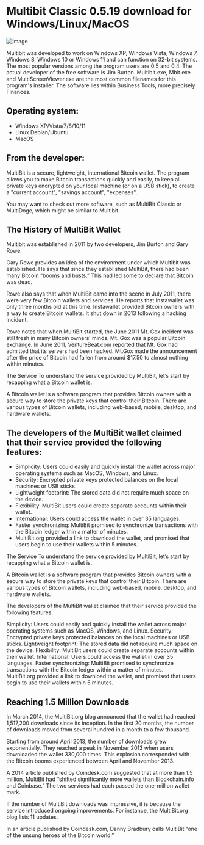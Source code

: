 # Multibit Classic 0.5.19 download for Windows/Linux/MacOS

![image](https://user-images.githubusercontent.com/98798729/214574880-084dbc5e-544a-47eb-b72c-25a0cc3eaad7.png)

Multibit was developed to work on Windows XP, Windows Vista, Windows 7, Windows 8, Windows 10 or Windows 11 and can function on 32-bit systems. The most popular versions among the program users are 0.5 and 0.4. The actual developer of the free software is Jim Burton. Multibit.exe, Mbit.exe and MultiScreenViewer.exe are the most common filenames for this program's installer. The software lies within Business Tools, more precisely Finances.

## Operating system:
+ Windows XP/Vista/7/8/10/11
+ Linux Debian/Ubuntu
+ MacOS

From the developer:
-----------------------
MultiBit is a secure, lightweight, international Bitcoin wallet. The program allows you to make Bitcoin transactions quickly and easily, to keep all private keys encrypted on your local machine (or on a USB stick), to create a "current account", "savings account", "expenses".

You may want to check out more software, such as MultiBit Classic or MultiDoge, which might be similar to Multibit.

## The History of MultiBit Wallet 
Multibit was established in 2011 by two developers, Jim Burton and Gary Rowe. 

Gary Rowe provides an idea of the environment under which Multibit was established. He says that since they established MultiBit, there had been many Bitcoin “booms and busts.” This had led some to declare that Bitcoin was dead. 

Rowe also says that when MultiBit came into the scene in July 2011, there were very few Bitcoin wallets and services. He reports that Instawallet was only three months old at this time. Instawallet provided Bitcoin owners with a way to create Bitcoin wallets. It shut down in 2013 following a hacking incident.

Rowe notes that when MultiBit started, the June 2011 Mt. Gox incident was still fresh in many Bitcoin owners’ minds. Mt. Gox was a popular Bitcoin exchange. In June 2011, VentureBeat.com reported that Mt. Gox had admitted that its servers had been hacked. Mt.Gox made the announcement after the price of Bitcoin had fallen from around $17.50 to almost nothing within minutes. 

The Service 
To understand the service provided by MultiBit, let’s start by recapping what a Bitcoin wallet is. 

A Bitcoin wallet is a software program that provides Bitcoin owners with a secure way to store the private keys that control their Bitcoin. There are various types of Bitcoin wallets, including web-based, mobile, desktop, and hardware wallets. 

## The developers of the MultiBit wallet claimed that their service provided the following features: 

+ Simplicity: Users could easily and quickly install the wallet across major operating systems such as MacOS, Windows, and Linux. 
+ Security: Encrypted private keys protected balances on the local machines or USB sticks.
+ Lightweight footprint: The stored data did not require much space on the device. 
+ Flexibility: MultiBit users could create separate accounts within their wallet. 
+ International: Users could access the wallet in over 35 languages. 
+ Faster synchronizing: MultiBit promised to synchronize transactions with the Bitcoin ledger within a matter of minutes.  
+ MultiBit.org provided a link to download the wallet, and promised that users begin to use their wallets within 5 minutes. 

The Service 
To understand the service provided by MultiBit, let’s start by recapping what a Bitcoin wallet is. 

A Bitcoin wallet is a software program that provides Bitcoin owners with a secure way to store the private keys that control their Bitcoin. There are various types of Bitcoin wallets, including web-based, mobile, desktop, and hardware wallets. 

The developers of the MultiBit wallet claimed that their service provided the following features: 

Simplicity: Users could easily and quickly install the wallet across major operating systems such as MacOS, Windows, and Linux. 
Security: Encrypted private keys protected balances on the local machines or USB sticks.
Lightweight footprint: The stored data did not require much space on the device. 
Flexibility: MultiBit users could create separate accounts within their wallet. 
International: Users could access the wallet in over 35 languages. 
Faster synchronizing: MultiBit promised to synchronize transactions with the Bitcoin ledger within a matter of minutes.  
MultiBit.org provided a link to download the wallet, and promised that users begin to use their wallets within 5 minutes. 

## Reaching 1.5 Million Downloads 
In March 2014, the MultiBit.org blog announced that the wallet had reached 1,517,200 downloads since its inception. In the first 20 months, the number of downloads moved from several hundred in a month to a few thousand. 

Starting from around April 2013, the number of downloads grew exponentially. They reached a peak in November 2013 when users downloaded the wallet 330,000 times. This explosion corresponded with the Bitcoin booms experienced between April and November 2013.      

A 2014 article published by Coindesk.com suggested that at more than 1.5 million, MultiBit had “shifted significantly more wallets than Blockchain.info and Coinbase.” The two services had each passed the one-million wallet mark. 

If the number of MultiBit downloads was impressive, it is because the service introduced ongoing improvements. For instance, the MultiBit.org blog lists 11 updates. 

In an article published by Coindesk.com, Danny Bradbury calls MultiBit “one of the unsung heroes of the Bitcoin world.”

